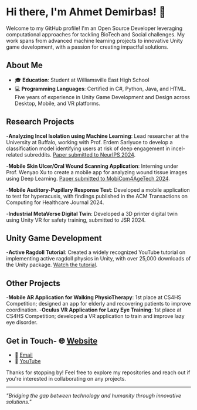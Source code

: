 # Hi there, I'm Ahmet Demirbas! 👋

Welcome to my GitHub profile! I'm an Open Source Developer leveraging computational approaches for tackling BioTech and Social challenges. My work spans from advanced machine learning projects to innovative Unity game development, with a passion for creating impactful solutions.

## About Me
- 🎓 **Education**: Student at Williamsville East High School
- 💻 **Programming Languages**: Certified in C#, Python, Java, and HTML. Five years of experience in Unity Game Development and Design across Desktop, Mobile, and VR platforms.

## Research Projects
-**Analyzing Incel Isolation using Machine Learning**: Lead researcher at the University at Buffalo, working with Prof. Erdem Sariyuce to develop a classification model identifying users at risk of deep engagement in incel-related subreddits. [Paper submitted to NeurIPS 2024](https://github.com/ahmetdemirbas-git/RedditIncelAnalysis).
  
-**Mobile Skin Ulcer/Oral Wound Scanning Application**: Interning under Prof. Wenyao Xu to create a mobile app for analyzing wound tissue images using Deep Learning. [Paper submitted to MobiCom4AgeTech 2024](https://drive.google.com/file/d/1Ayjgp8sr_cPC2VKioBpe1WOQj9JC5UK6/view?usp=sharing).

-**Mobile Auditory-Pupillary Response Test**: Developed a mobile application to test for hyperacusis, with findings published in the ACM Transactions on Computing for Healthcare Journal 2024.

-**Industrial MetaVerse Digital Twin**: Developed a 3D printer digital twin using Unity VR for safety training, submitted to JSR 2024.

## Unity Game Development
-**Active Ragdoll Tutorial**: Created a widely recognized YouTube tutorial on implementing active ragdoll physics in Unity, with over 25,000 downloads of the Unity package. [Watch the tutorial](https://www.youtube.com/watch?v=klgd1Doymwk).
  
## Other Projects
-**Mobile AR Application for Walking PhysioTherapy**: 1st place at CS4HS Competition; designed an app for elderly and recovering patients to improve coordination.
-**Oculus VR Application for Lazy Eye Training**: 1st place at CS4HS Competition; developed a VR application to train and improve lazy eye disorder.

## Get in Touch- 🌐 [Website](https://www.codesocialgood.org/)
- 📧 [Email](mailto:ahmetdemirbas@gmail.com)
- 🎥 [YouTube](https://www.youtube.com/channel/ahmet)

Thanks for stopping by! Feel free to explore my repositories and reach out if you're interested in collaborating on any projects.

---

*"Bridging the gap between technology and humanity through innovative solutions."*
